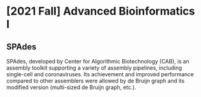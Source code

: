 # [2021 Fall] Advanced Bioinformatics I
## SPAdes

SPAdes, developed by Center for Algorithmic Biotechnology (CAB), is an assembly toolkit supporting a variety of assembly pipelines, including single-cell and coronaviruses. Its achievement and improved performance compared to other assemblers were allowed by de Bruijn graph and its modified version (multi-sized de Bruijn graph, etc.).
